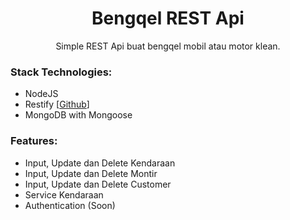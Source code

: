 <h1 align="center">Bengqel REST Api</h1>
<p align="center">Simple REST Api buat bengqel mobil atau motor klean.</p>

### Stack Technologies:
* NodeJS
* Restify [[Github](https://github.com/restify/node-restify)]
* MongoDB with Mongoose

### Features:
* Input, Update dan Delete Kendaraan
* Input, Update dan Delete Montir
* Input, Update dan Delete Customer
* Service Kendaraan
* Authentication (Soon)
